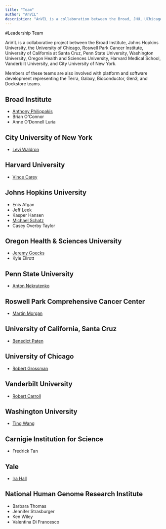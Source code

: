 ```yaml
---
title: "Team"
author: "AnVIL"
description: "AnVIL is a collaboration between the Broad, JHU, UChicago, RPCI, UCSC, Penn State, WUSTL, OHSU, Harvard Medical School, Vanderbilt & CUNY."
---
```


#Leadership Team

<hero>AnVIL is a collaborative project between the Broad Institute, Johns Hopkins University, the University of Chicago, Roswell Park Cancer Institute, University of California at Santa Cruz, Penn State University, Washington University, Oregon Health and Sciences University, Harvard Medical School, Vanderbilt University, and City University of New York.</hero>

Members of these teams are also involved with platform and software development representing the Terra, Galaxy, Bioconductor, Gen3, and Dockstore teams.

## Broad Institute
- [Anthony Philippakis](https://www.broadinstitute.org/bios/anthony-philippakis-0)
- Brian O'Connor
- Anne O’Donnell Luria

## City University of New York
- [Levi Waldron](https://waldronlab.io)

## Harvard University
- [Vince Carey](http://vjcitn.github.io)

## Johns Hopkins University
- Enis Afgan
- Jeff Leek
- Kasper Hansen
- [Michael Schatz](http://schatz-lab.org)
- Casey Overby Taylor

## Oregon Health & Sciences University
- [Jeremy Goecks](https://goeckslab.org)
- Kyle Ellrott

## Penn State University
- [Anton Nekrutenko](https://nekrut.github.io/lab_site)

## Roswell Park Comprehensive Cancer Center
- [Martin Morgan](https://bioconductor.org/about/core-team)

## University of California, Santa Cruz
- [Benedict Paten](https://cgl.genomics.ucsc.edu/team)

## University of Chicago
- [Robert Grossman](http://rgrossman.com)

## Vanderbilt University
- [Robert Carroll](https://www.vumc.org/dbmi/person/robert-carroll-phd)

## Washington University
- [Ting Wang](https://www.genome.wustl.edu/people/ting-wang/)

## Carnigie Institution for Science
- Fredrick Tan

## Yale 
- [Ira Hall](https://www.genome.wustl.edu/research/labs/hall-lab)

## National Human Genome Research Institute
- Barbara Thomas
- Jennifer Strasburger
- Ken Wiley
- Valentina Di Francesco
